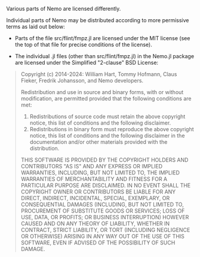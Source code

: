 Various parts of Nemo are licensed differently. 

Individual parts of Nemo may be distributed according to more permissive terms as laid out below:

* Parts of the file src/flint/fmpz.jl are licensed under the MIT license (see the top of that file for precise conditions of the license).

* The individual .jl files (other than src/flint/fmpz.jl) in the Nemo.jl package are licensed under the Simplified "2-clause" BSD License:

> Copyright (c) 2014-2024: William Hart, Tommy Hofmann, Claus Fieker, Fredrik
> Johansson, and Nemo developers.
>
> Redistribution and use in source and binary forms, with or without
> modification, are permitted provided that the following conditions are
> met:
>
> 1. Redistributions of source code must retain the above copyright
>    notice, this list of conditions and the following disclaimer.
> 2. Redistributions in binary form must reproduce the above copyright
>    notice, this list of conditions and the following disclaimer in the
>    documentation and/or other materials provided with the distribution.
>
> THIS SOFTWARE IS PROVIDED BY THE COPYRIGHT HOLDERS AND CONTRIBUTORS
> "AS IS" AND ANY EXPRESS OR IMPLIED WARRANTIES, INCLUDING, BUT NOT
> LIMITED TO, THE IMPLIED WARRANTIES OF MERCHANTABILITY AND FITNESS FOR
> A PARTICULAR PURPOSE ARE DISCLAIMED. IN NO EVENT SHALL THE COPYRIGHT
> OWNER OR CONTRIBUTORS BE LIABLE FOR ANY DIRECT, INDIRECT, INCIDENTAL,
> SPECIAL, EXEMPLARY, OR CONSEQUENTIAL DAMAGES (INCLUDING, BUT NOT
> LIMITED TO, PROCUREMENT OF SUBSTITUTE GOODS OR SERVICES; LOSS OF USE,
> DATA, OR PROFITS; OR BUSINESS INTERRUPTION) HOWEVER CAUSED AND ON ANY
> THEORY OF LIABILITY, WHETHER IN CONTRACT, STRICT LIABILITY, OR TORT
> (INCLUDING NEGLIGENCE OR OTHERWISE) ARISING IN ANY WAY OUT OF THE USE
> OF THIS SOFTWARE, EVEN IF ADVISED OF THE POSSIBILITY OF SUCH DAMAGE.

